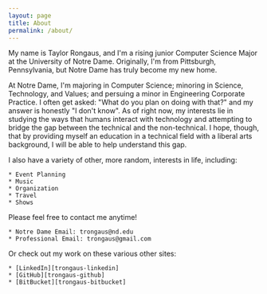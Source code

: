 ```yaml
---
layout: page
title: About
permalink: /about/
---
```


My name is Taylor Rongaus, and I'm a rising junior Computer Science Major at the University of Notre Dame. Originally, I'm from Pittsburgh, Pennsylvania, but Notre Dame has truly become my new home.

At Notre Dame, I'm majoring in Computer Science; minoring in Science, Technology, and Values; and persuing a minor in Engineering Corporate Practice. I often get asked: "What do you plan on doing with that?" and my answer is honestly "I don't know". As of right now, my interests lie in studying the ways that humans interact with technology and attempting to bridge the gap between the technical and the non-technical. I hope, though, that by providing myself an education in a technical field with a liberal arts background, I will be able to help understand this gap.

I also have a variety of other, more random, interests in life, including:

	* Event Planning
	* Music
	* Organization
	* Travel
	* Shows

Please feel free to contact me anytime! 

	* Notre Dame Email: trongaus@nd.edu
	* Professional Email: trongaus@gmail.com

Or check out my work on these various other sites:

	* [LinkedIn][trongaus-linkedin]
	* [GitHub][trongaus-github]
	* [BitBucket][trongaus-bitbucket]

[trongaus-linkedin]: https://www.linkedin.com/in/trongaus?trk=nav_responsive_tab_profile_pic
[trongaus-github]: http://github.com/trongaus
[trongaus-bitbucket]: http://bitbucket.com/trongaus





